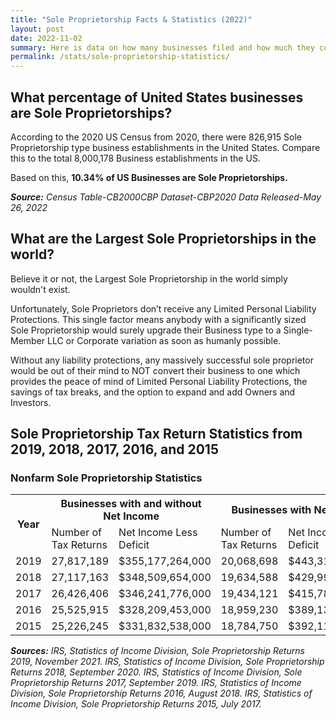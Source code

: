 ```yaml
---
title: "Sole Proprietorship Facts & Statistics (2022)"
layout: post
date: 2022-11-02
summary: Here is data on how many businesses filed and how much they collectevely made in the US between 1980 and 2015
permalink: /stats/sole-proprietorship-statistics/
---
```



## What percentage of United States businesses are Sole Proprietorships?
	
According to the 2020 US Census from 2020, there were 826,915 Sole Proprietorship type business establishments in the United States. Compare this to the total 8,000,178 Business establishments in the US. 

Based on this, **10.34% of US Businesses are Sole Proprietorships.**

***Source:*** *Census Table-CB2000CBP 		Dataset-CBP2020   Data Released-May 26, 2022*

## What are the Largest Sole Proprietorships in the world?

Believe it or not, the Largest Sole Proprietorship in the world simply wouldn't exist. 

Unfortunately, Sole Proprietors don’t receive any Limited Personal Liability Protections. This single factor means anybody with a significantly sized Sole Proprietorship would surely upgrade their Business type to a Single-Member LLC or Corporate variation as soon as humanly possible. 

Without any liability protections, any massively successful sole proprietor would be out of their mind to NOT convert their business to one which provides the peace of mind of Limited Personal Liability Protections, the savings of tax breaks, and the option to expand and add Owners and Investors. 

## Sole Proprietorship Tax Return Statistics from 2019, 2018, 2017, 2016, and 2015

### Nonfarm Sole Proprietorship Statistics ###

<table>
  <tr>
    <th rowspan="2">Year</th>
    <th colspan="2"> Businesses with and without Net Income</th>
    <th colspan="2"> Businesses with Net Income</th>
  </tr>
  <tr>
    <td>Number of Tax Returns</td>
    <td>Net Income Less Deficit</td>
    <td>Number of Tax Returns</td>
    <td>Net Income Less Deficit</td>
  </tr>
  <tr>
    <td>2019</td>
    <td>27,817,189</td>
    <td>$355,177,264,000</td>
    <td>20,068,698</td>
    <td>$443,311,370,000</td>
  </tr>
  <tr>
    <td>2018</td>
    <td>27,117,163</td>
    <td>$348,509,654,000</td>
    <td>19,634,588</td>
    <td>$429,990,931,000</td>
  </tr>
  <tr>
    <td>2017</td>
    <td>26,426,406</td>
    <td>$346,241,776,000</td>
    <td>19,434,121</td>
    <td>$415,788,805,000</td>
  </tr>
  <tr>
    <td>2016</td>
    <td>25,525,915</td>
    <td>$328,209,453,000</td>
    <td>18,959,230</td>
    <td>$389,138,987,000</td>
  </tr>
  <tr>
    <td>2015</td>
    <td>25,226,245</td>
    <td>$331,832,538,000</td>
    <td>18,784,750</td> 
    <td>$392,114,132,000</td>
      </table>
    </center>
  </body>
 </html>


***Sources:*** 
*IRS, Statistics of Income Division, Sole Proprietorship Returns 2019, November 2021. IRS, Statistics of Income Division, Sole Proprietorship Returns 2018, September 2020. IRS, Statistics of Income Division, Sole Proprietorship Returns 2017, September 2019. IRS, Statistics of Income Division, Sole Proprietorship Returns 2016, August 2018. IRS, Statistics of Income Division, Sole Proprietorship Returns 2015, July 2017.*


